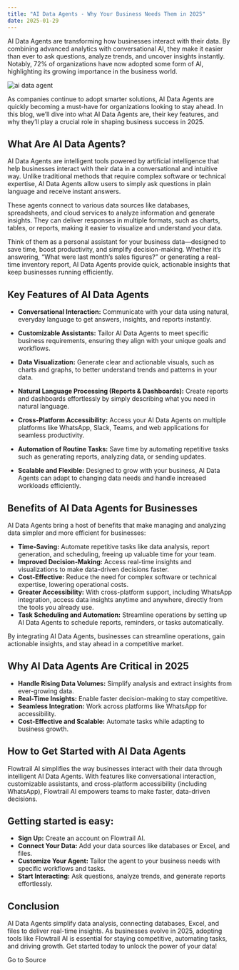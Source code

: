 ```yaml
---
title: "AI Data Agents - Why Your Business Needs Them in 2025"
date: 2025-01-29
---
```


AI Data Agents are transforming how businesses interact with their data. By combining advanced analytics with conversational AI, they make it easier than ever to ask questions, analyze trends, and uncover insights instantly. Notably, 72% of organizations have now adopted some form of AI, highlighting its growing importance in the business world.

![ai data agent](https://media2.dev.to/dynamic/image/width=800%2Cheight=%2Cfit=scale-down%2Cgravity=auto%2Cformat=auto/https%3A%2F%2Fdev-to-uploads.s3.amazonaws.com%2Fuploads%2Farticles%2F7q4m0eb04tzqzh23199l.png)

As companies continue to adopt smarter solutions, AI Data Agents are quickly becoming a must-have for organizations looking to stay ahead. In this blog, we’ll dive into what AI Data Agents are, their key features, and why they’ll play a crucial role in shaping business success in 2025.

## What Are AI Data Agents?

AI Data Agents are intelligent tools powered by artificial intelligence that help businesses interact with their data in a conversational and intuitive way. Unlike traditional methods that require complex software or technical expertise, AI Data Agents allow users to simply ask questions in plain language and receive instant answers.

These agents connect to various data sources like databases, spreadsheets, and cloud services to analyze information and generate insights. They can deliver responses in multiple formats, such as charts, tables, or reports, making it easier to visualize and understand your data.

Think of them as a personal assistant for your business data—designed to save time, boost productivity, and simplify decision-making. Whether it’s answering, “What were last month’s sales figures?” or generating a real-time inventory report, AI Data Agents provide quick, actionable insights that keep businesses running efficiently.

## Key Features of AI Data Agents

- **Conversational Interaction:** Communicate with your data using natural, everyday language to get answers, insights, and reports instantly.
    
- **Customizable Assistants:** Tailor AI Data Agents to meet specific business requirements, ensuring they align with your unique goals and workflows.
    
- **Data Visualization:** Generate clear and actionable visuals, such as charts and graphs, to better understand trends and patterns in your data.
    
- **Natural Language Processing (Reports & Dashboards):** Create reports and dashboards effortlessly by simply describing what you need in natural language.
    
- **Cross-Platform Accessibility:** Access your AI Data Agents on multiple platforms like WhatsApp, Slack, Teams, and web applications for seamless productivity.
    
- **Automation of Routine Tasks:** Save time by automating repetitive tasks such as generating reports, analyzing data, or sending updates.
    
- **Scalable and Flexible:** Designed to grow with your business, AI Data Agents can adapt to changing data needs and handle increased workloads efficiently.
    

## Benefits of AI Data Agents for Businesses

AI Data Agents bring a host of benefits that make managing and analyzing data simpler and more efficient for businesses:

- **Time-Saving:** Automate repetitive tasks like data analysis, report generation, and scheduling, freeing up valuable time for your team.
- **Improved Decision-Making:** Access real-time insights and visualizations to make data-driven decisions faster.
- **Cost-Effective:** Reduce the need for complex software or technical expertise, lowering operational costs.
- **Greater Accessibility:** With cross-platform support, including WhatsApp integration, access data insights anytime and anywhere, directly from the tools you already use.
- **Task Scheduling and Automation:** Streamline operations by setting up AI Data Agents to schedule reports, reminders, or tasks automatically.

By integrating AI Data Agents, businesses can streamline operations, gain actionable insights, and stay ahead in a competitive market.

## Why AI Data Agents Are Critical in 2025

- **Handle Rising Data Volumes:** Simplify analysis and extract insights from ever-growing data.
- **Real-Time Insights:** Enable faster decision-making to stay competitive.
- **Seamless Integration:** Work across platforms like WhatsApp for accessibility.
- **Cost-Effective and Scalable:** Automate tasks while adapting to business growth.

## How to Get Started with AI Data Agents

Flowtrail AI simplifies the way businesses interact with their data through intelligent AI Data Agents. With features like conversational interaction, customizable assistants, and cross-platform accessibility (including WhatsApp), Flowtrail AI empowers teams to make faster, data-driven decisions.

## Getting started is easy:

- **Sign Up:** Create an account on Flowtrail AI.
- **Connect Your Data:** Add your data sources like databases or Excel, and files.
- **Customize Your Agent:** Tailor the agent to your business needs with specific workflows and tasks.
- **Start Interacting:** Ask questions, analyze trends, and generate reports effortlessly.

## Conclusion

AI Data Agents simplify data analysis, connecting databases, Excel, and files to deliver real-time insights. As businesses evolve in 2025, adopting tools like Flowtrail AI is essential for staying competitive, automating tasks, and driving growth. Get started today to unlock the power of your data!

Go to Source
